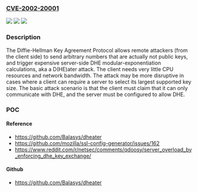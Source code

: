 ### [CVE-2002-20001](https://cve.mitre.org/cgi-bin/cvename.cgi?name=CVE-2002-20001)
![](https://img.shields.io/static/v1?label=Product&message=n%2Fa&color=blue)
![](https://img.shields.io/static/v1?label=Version&message=n%2Fa&color=blue)
![](https://img.shields.io/static/v1?label=Vulnerability&message=n%2Fa&color=brighgreen)

### Description

The Diffie-Hellman Key Agreement Protocol allows remote attackers (from the client side) to send arbitrary numbers that are actually not public keys, and trigger expensive server-side DHE modular-exponentiation calculations, aka a D(HE)ater attack. The client needs very little CPU resources and network bandwidth. The attack may be more disruptive in cases where a client can require a server to select its largest supported key size. The basic attack scenario is that the client must claim that it can only communicate with DHE, and the server must be configured to allow DHE.

### POC

#### Reference
- https://github.com/Balasys/dheater
- https://github.com/mozilla/ssl-config-generator/issues/162
- https://www.reddit.com/r/netsec/comments/qdoosy/server_overload_by_enforcing_dhe_key_exchange/

#### Github
- https://github.com/Balasys/dheater

